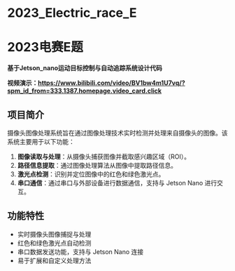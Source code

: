 # 2023_Electric_race_E
# **2023电赛E题**

**基于Jetson_nano运动目标控制与自动追踪系统设计代码**

**视频演示：https://www.bilibili.com/video/BV1bw4m1U7vq/?spm_id_from=333.1387.homepage.video_card.click**

## 项目简介

摄像头图像处理系统旨在通过图像处理技术实时检测并处理来自摄像头的图像。该系统主要用于以下功能：

1. **图像读取与处理**：从摄像头捕获图像并截取感兴趣区域（ROI）。
2. **路径信息提取**：通过图像处理算法从图像中提取路径信息。
3. **激光点检测**：识别并定位图像中的红色和绿色激光点。
4. **串口通信**：通过串口与外部设备进行数据通信，支持与 Jetson Nano 进行交互。

## 功能特性

- 实时摄像头图像捕捉与处理
- 红色和绿色激光点自动检测
- 串口数据发送功能，支持与 Jetson Nano 连接
- 易于扩展和自定义处理方法

